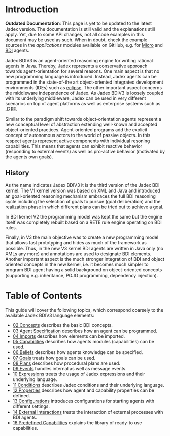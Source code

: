 # Introduction

**Outdated Documentation**: This page is yet to be updated to the latest Jadex version. The documentation is still valid and the explanations still apply. Yet, due to some API changes, not all code examples in this document may be used as such. When in doubt, check the example sources in the *applications* modules available on GitHub, e.g. for [Micro](https://github.com/actoron/jadex/tree/master/applications/micro/src/main/java/jadex/micro) and [BDI](https://github.com/actoron/jadex/tree/master/applications/bdiv3/src/main/java/jadex/bdiv3) agents.

Jadex BDIV3 is an agent-oriented reasoning engine for writing rational agents in Java. Thereby, Jadex represents a conservative approach towards agent-orientation for several reasons. One main aspect is that no new programming language is introduced. Instead, Jadex agents can be programmed in the state-of-the art object-oriented integrated development environments (IDEs) such as [eclipse](http://www.eclipse.org/). The other important aspect concerns the middleware independence of Jadex. As Jadex BDIV3 is loosely coupled with its underlying middleware, Jadex can be used in very different scenarios on top of agent platforms as well as enterprise systems such as J2EE.

Similar to the paradigm shift towards object-orientation agents represent a new conceptual level of abstraction extending well-known and accepted object-oriented practices. Agent-oriented programs add the explicit concept of autonomous actors to the world of passive objects. In this respect agents represent active components with individual resoning capabilities. This means that agents can exhibit reactive behavior (responding to external events) as well as pro-active behavior (motivated by the agents own goals).

## History

As the name indicates Jadex BDIV3 it is the third version of the Jadex BDI kernel.
The V1 kernel version was based on XML and Java and introduced an goal-oriented reasoning mechanism embraces the full BDI reasoning cycle including the selection of goals to pursue (goal deliberation) and the realization phase in which different plans can be tried out to achieve a goal.

In BDI kernel V2 the programming model was kept the same but the engine itself was completely rebuilt based on a RETE rule engine operating on BDI rules.

Finally, in V3 the main objective was to create a new programming model that allows fast prototyping and hides as much of the framework as possible. Thus, in the new V3 kernel BDI agents are written in Java only (no XMLs any more) and annotations are used to designate BDI elements.
Another important aspect is the much stronger integration of BDI and object oriented concepts in the new kernel, i.e. it becomes much simpler to program BDI agent having a solid background on object-oriented concepts (supporting e.g. inheritance, POJO programming, dependency injection).

# Table of Contents

This guide will cover the following topics, which correspond coarsely to the available Jadex BDIV3 language elements:

- [02 Concepts](02%20Concepts.md) describes the basic BDI concepts.
- [03 Agent Specification](03%20Agent%20Specification.md) describes how an agent can be programmed.
- [04 Imports](04%20Imports.md) describes how elements can be imported.
- [05 Capabilities](05%20Capabilities.md) describes how agents modules (capabilities) can be used.
- [06 Beliefs](06%20Beliefs.md) describes how agents knowledge can be specified.
- [07 Goals](07%20Goals.md) treats how goals can be used.
- [08 Plans](08%20Plans.md) describes how procedural plans are used.
- [09 Events](09%20Events.md) handles internal as well as message events.
- [10 Expressions](10%20Expressions.md) treats the usage of Jadex expressions and their underlying language.
- [11 Conditions](11%20Conditions.md) describes Jadex conditions and their underlying language.
- [12 Properties](12%20Properties.md) describes how agent and capability properties can be defined.
- [13 Configurations](13%20Configurations.md) introduces configurations for starting agents with different settings.
- [14 External Interactions](14%20External%20Interactions.md) treats the interaction of external processes with BDI agents.
- [16 Predefined Capabilities](16%20Predefined%20Capabilities.md) explains the library of ready-to use capabilities.
